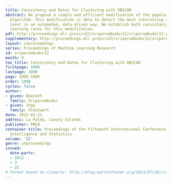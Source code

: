 ```yaml
---
title: Consistency and Rates for Clustering with DBSCAN
abstract: We propose a simple and efficient modification of the popular DBSCAN clustering
  algorithm. This modification is able to detect the most interesting vertical threshold
  level in an automated, data-driven way. We establish both consistency and optimal
  learning rates for this modification.
pdf: http://proceedings.mlr.press/v22/sriperumbudur12/sriperumbudur12.pdf
supplementary: http://proceedings.mlr.press/v22/sriperumbudur12/sriperumbudur12Supple.pdf
layout: inproceedings
series: Proceedings of Machine Learning Research
id: sriperumbudur12
month: 0
tex_title: Consistency and Rates for Clustering with DBSCAN
firstpage: 1090
lastpage: 1098
page: 1090-1098
order: 1090
cycles: false
author:
- given: Bharath
  family: Sriperumbudur
- given: Ingo
  family: Steinwart
date: 2012-03-21
address: La Palma, Canary Islands
publisher: PMLR
container-title: Proceedings of the Fifteenth International Conference on Artificial
  Intelligence and Statistics
volume: '22'
genre: inproceedings
issued:
  date-parts:
  - 2012
  - 3
  - 21
# Format based on citeproc: http://blog.martinfenner.org/2013/07/30/citeproc-yaml-for-bibliographies/
---
```

